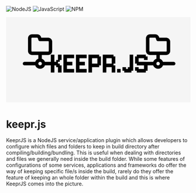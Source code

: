 ![NodeJS](https://img.shields.io/badge/node.js-6DA55F?style=for-the-badge&logo=node.js&logoColor=white)
![JavaScript](https://img.shields.io/badge/javascript-%23323330.svg?style=for-the-badge&logo=javascript&logoColor=%23F7DF1E)
![NPM](https://img.shields.io/badge/NPM-%23000000.svg?style=for-the-badge&logo=npm&logoColor=white)

![image](./docs/logo.png)

# keepr.js

KeeprJS is a NodeJS service/application plugin which allows developers to configure which files and folders to keep in build directory after compiling/building/bundling. This is useful when dealing with directories and files we generally need inside the build folder. While some features of configurations of some services, applications and frameworks do offer the way of keeping specific file/s inside the build, rarely do they offer the feature of keeping an whole folder within the build and this is where KeeprJS comes into the picture.
